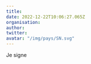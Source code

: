 ```yaml
---
title: 
date: 2022-12-22T10:06:27.065Z
organisation: 
author: 
twitter: 
avatar: "/img/pays/SN.svg"
---
```


Je signe